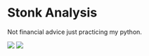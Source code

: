 # Stonk Analysis

Not financial advice just practicing my python.

![](https://sirv-cdn.sirv.com/blog/image%20seo/professor.gif)
![](https://i.redd.it/dsvr1k71jj471.png)
